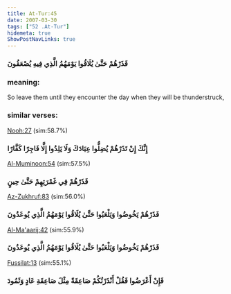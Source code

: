 ```yaml
---
title: At-Tur:45
date: 2007-03-30
tags: ["52 .At-Tur"]
hidemeta: true 
ShowPostNavLinks: true 
---
```

### فَذَرْهُمْ حَتَّىٰ يُلَاقُوا يَوْمَهُمُ الَّذِي فِيهِ يُصْعَقُونَ
### meaning: 
So leave them until they encounter the day when they will be thunderstruck,
### similar verses: 

[Nooh:27](/71/27) (sim:58.7%)

### إِنَّكَ إِنْ تَذَرْهُمْ يُضِلُّوا عِبَادَكَ وَلَا يَلِدُوا إِلَّا فَاجِرًا كَفَّارًا

[Al-Muminoon:54](/23/54) (sim:57.5%)

### فَذَرْهُمْ فِي غَمْرَتِهِمْ حَتَّىٰ حِينٍ

[Az-Zukhruf:83](/43/83) (sim:56.0%)

### فَذَرْهُمْ يَخُوضُوا وَيَلْعَبُوا حَتَّىٰ يُلَاقُوا يَوْمَهُمُ الَّذِي يُوعَدُونَ

[Al-Ma'aarij:42](/70/42) (sim:55.9%)

### فَذَرْهُمْ يَخُوضُوا وَيَلْعَبُوا حَتَّىٰ يُلَاقُوا يَوْمَهُمُ الَّذِي يُوعَدُونَ

[Fussilat:13](/41/13) (sim:55.1%)

### فَإِنْ أَعْرَضُوا فَقُلْ أَنْذَرْتُكُمْ صَاعِقَةً مِثْلَ صَاعِقَةِ عَادٍ وَثَمُودَ
